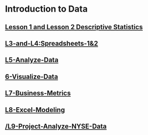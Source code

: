 # Introduction to Data

## [Lesson 1 and Lesson 2 Descriptive Statistics](L1-and-L2-Descriptive-Statistics/README.md)

## [L3-and-L4:Spreadsheets-1&2](L1-and-L2-Descriptive-Statistics/README.md)

## [L5-Analyze-Data](L5-Analyze-Data/README.md)

## [6-Visualize-Data](L6-Visualize-Data/README.md)

## [L7-Business-Metrics](L7-Business-Metrics/README.md)

## [L8-Excel-Modeling](L8-Excel-Modeling/README.md)

## [/L9-Project-Analyze-NYSE-Data](L9-Project-Analyze-NYSE-Data/README.md)
